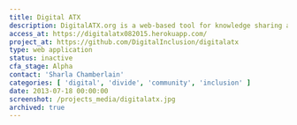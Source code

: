```yaml
---
title: Digital ATX
description: DigitalATX.org is a web-based tool for knowledge sharing and creating an inventory of assets for digital inclusion programming in Austin.
access_at: https://digitalatx082015.herokuapp.com/
project_at: https://github.com/DigitalInclusion/digitalatx
type: web application
status: inactive
cfa_stage: Alpha
contact: 'Sharla Chamberlain'
categories: [ 'digital', 'divide', 'community', 'inclusion' ]
date: 2013-07-18 00:00:00
screenshot: /projects_media/digitalatx.jpg
archived: true
---
```

